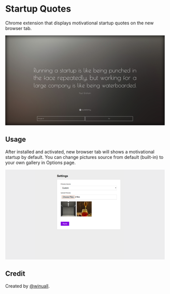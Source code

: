 # Startup Quotes

Chrome extension that displays motivational startup quotes on the new browser tab.

![screenshot-2](./screenshot-2.png)

## Usage

After installed and activated, new browser tab will shows a motivational startup by default.
You can change pictures source from default (built-in) to your own gallery in Options page.

![screenshot-1](./screenshot-1.png)

## Credit

Created by [@winuall](https://github.com/winuall).
